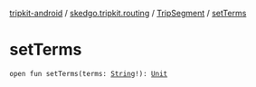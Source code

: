 [tripkit-android](../../index.md) / [skedgo.tripkit.routing](../index.md) / [TripSegment](index.md) / [setTerms](./set-terms.md)

# setTerms

`open fun setTerms(terms: `[`String`](https://kotlinlang.org/api/latest/jvm/stdlib/kotlin/-string/index.html)`!): `[`Unit`](https://kotlinlang.org/api/latest/jvm/stdlib/kotlin/-unit/index.html)